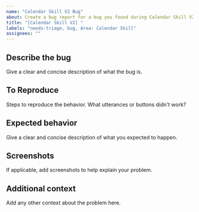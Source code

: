 ```yaml
---
name: "Calendar Skill V2 Bug"
about: Create a bug report for a bug you found during Calendar Skill V2 testing
title: "[Calendar Skill V2] "
labels: "needs-triage, bug, Area: Calendar Skill"
assignees: ""
---
```


## Describe the bug
Give a clear and concise description of what the bug is. 

## To Reproduce
Steps to reproduce the behavior. What utterances or buttons didn't work?

## Expected behavior
Give a clear and concise description of what you expected to happen.

## Screenshots
If applicable, add screenshots to help explain your problem.

## Additional context
Add any other context about the problem here.
